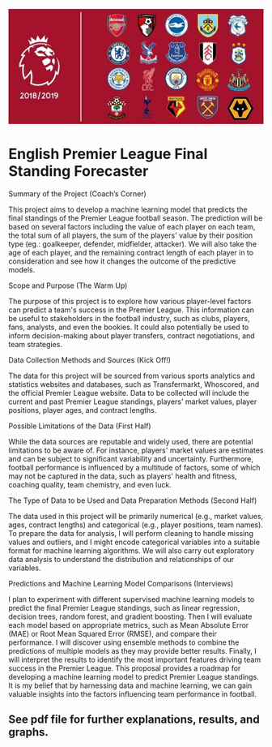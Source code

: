 ![English Premier League](https://github.com/dxmolnar/EPL_Final_Standing_Forecaster/blob/8787001da94fd0b2e6238e181071aa7d3db29783/Premier-league-18-19-season-800x360.jpg)
# English Premier League Final Standing Forecaster

Summary of the Project
(Coach’s Corner)

This project aims to develop a machine learning model that predicts the final standings of the Premier League football season. The prediction will be based on several factors including the value of each player on each team, the total sum of all players, the sum of the players' value by their position type (eg.: goalkeeper, defender, midfielder, attacker). We will also take the age of each player, and the remaining contract length of each player in to consideration and see how it changes the outcome of the predictive models.

Scope and Purpose 
(The Warm Up)

The purpose of this project is to explore how various player-level factors can predict a team's success in the Premier League. This information can be useful to stakeholders in the football industry, such as clubs, players, fans, analysts, and even the bookies. It could also potentially be used to inform decision-making about player transfers, contract negotiations, and team strategies.

Data Collection Methods and Sources 
(Kick Off!)

The data for this project will be sourced from various sports analytics and statistics websites and databases, such as Transfermarkt, Whoscored, and the official Premier League website. Data to be collected will include the current and past Premier League standings, players' market values, player positions, player ages, and contract lengths.

Possible Limitations of the Data 
(First Half)

While the data sources are reputable and widely used, there are potential limitations to be aware of. For instance, players' market values are estimates and can be subject to significant variability and uncertainty. Furthermore, football performance is influenced by a multitude of factors, some of which may not be captured in the data, such as players' health and fitness, coaching quality, team chemistry, and even luck.

The Type of Data to be Used and Data Preparation Methods 
(Second Half)

The data used in this project will be primarily numerical (e.g., market values, ages, contract lengths) and categorical (e.g., player positions, team names). To prepare the data for analysis, I will perform cleaning to handle missing values and outliers, and I might encode categorical variables into a suitable format for machine learning algorithms. We will also carry out exploratory data analysis to understand the distribution and relationships of our variables.

Predictions and Machine Learning Model Comparisons 
(Interviews)

I plan to experiment with different supervised machine learning models to predict the final Premier League standings, such as linear regression, decision trees, random forest, and gradient boosting. Then I will evaluate each model based on appropriate metrics, such as Mean Absolute Error (MAE) or Root Mean Squared Error (RMSE), and compare their performance. I will discover using ensemble methods to combine the predictions of multiple models as they may provide better results. Finally, I will interpret the results to identify the most important features driving team success in the Premier League.
This proposal provides a roadmap for developing a machine learning model to predict Premier League standings. It is my belief that by harnessing data and machine learning, we can gain valuable insights into the factors influencing team performance in football.


## See pdf file for further explanations, results, and graphs. 
